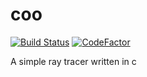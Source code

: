 # coo
[![Build Status](https://travis-ci.com/hellozee/coo.svg?branch=master)](https://travis-ci.com/hellozee/coo) [![CodeFactor](https://www.codefactor.io/repository/github/hellozee/coo/badge)](https://www.codefactor.io/repository/github/hellozee/coo)

A simple ray tracer written in c
